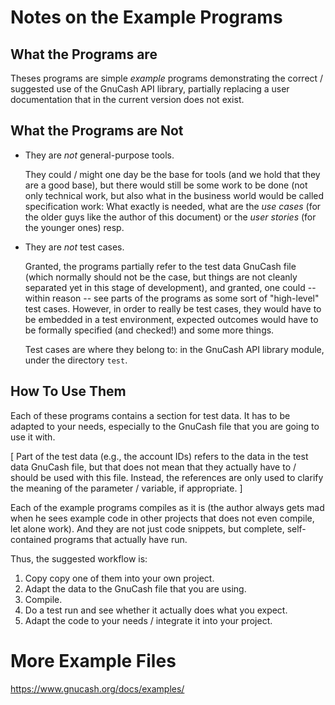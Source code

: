 # Notes on the Example Programs
## What the Programs are
Theses programs are simple *example* programs demonstrating the correct / suggested use of the GnuCash API library, partially replacing a user documentation that in the current version does not exist.

## What the Programs are Not
* They are *not* general-purpose tools. 

  They could / might one day be the base for tools (and we hold that they are a good base), but there would still be some work to be done (not only technical work, but also what in the business world would be called specification work: What exactly is needed, what are the *use cases* (for the older guys like the author of this document) or the *user stories* (for the younger ones) resp.

* They are *not* test cases.

  Granted, the programs partially refer to the test data GnuCash file (which normally should not be the case, but things are not cleanly separated yet in this stage of development), and granted, one could -- within reason -- see parts of the programs as some sort of "high-level" test cases. However, in order to really be test cases, they would have to be embedded in a test environment, expected outcomes would have to be formally specified (and checked!) and some more things. 

  Test cases are where they belong to: in the GnuCash API library module, under the directory `test`.

## How To Use Them
Each of these programs contains a section for test data. It has to be adapted to your needs, especially to the GnuCash file that you are going to use it with.

[ Part of the test data (e.g., the account IDs) refers to the data in the test data GnuCash file, but that does not mean that they actually have to / should be used with this file. Instead, the references are only used to clarify the meaning of the parameter / variable, if appropriate. ]

Each of the example programs compiles as it is (the author always gets mad when he sees example code in other projects that does not even compile, let alone work). And they are not just code snippets, but complete, self-contained programs that actually have run.

Thus, the suggested workflow is:

1. Copy copy one of them into your own project.
2. Adapt the data to the GnuCash file that you are using.
3. Compile.
4. Do a test run and see whether it actually does what you expect.
5. Adapt the code to your needs / integrate it into your project.

# More Example Files
https://www.gnucash.org/docs/examples/
